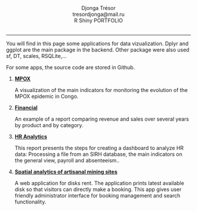 <div align="center">Djonga Trésor</div>
<div align="center">tresordjonga@mail.ru</div> 
<div align="center">R Shiny PORTFOLIO</div> <br />
<hr>

<p> You will find in this page some applications for data vizualization. Dplyr and ggplot are the main package in the backend. Other package were also used sf, DT, scales, RSQLite,...</p>
<p> For some apps, the source code are stored in Github.</p>
 

 <ol>
  <li><a href="https://tdjonga.shinyapps.io/Mpox/"><strong>MPOX</strong></a>
      <p> A visualization of the main indicators for monitoring the evolution of the MPOX epidemic in Congo.</p>
  </li>
   <li><a href="https://tdjonga.shinyapps.io/Financial/"><strong>Financial</strong></a>
      <p>An example of a report comparing revenue and sales over several years by product and by category.</p>
  </li>
     <li><a href="https://tdjonga.shinyapps.io/HR_Analytics/"><strong>HR Analytics</strong></a>
       <p>  This report presents the steps for creating a dashboard to analyze HR data: Processing a file from an SIRH database, the main indicators on the general view, payroll and absenteeism.. </p>
  </li>
  
   <li><a href="https://tdjonga.shinyapps.io/ProjetDRCMining/"><strong>Spatial analytics of  artisanal mining sites</strong></a>
      <p> A web application for disks rent. The application prints latest available disk so that visitors can directly make a booking. This app gives user friendly administrator interface for booking management and search functionality.</p>
  </li>
  
 </ol>

